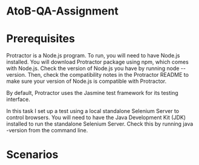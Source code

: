 # AtoB-QA-Assignment

# Prerequisites

Protractor is a Node.js program. To run, you will need to have Node.js installed. You will download Protractor package using npm, which comes with Node.js. Check the version of Node.js you have by running node --version. Then, check the compatibility notes in the Protractor README to make sure your version of Node.js is compatible with Protractor.

By default, Protractor uses the Jasmine test framework for its testing interface.

In this task I set up a test using a local standalone Selenium Server to control browsers. You will need to have the Java Development Kit (JDK) installed to run the standalone Selenium Server. Check this by running java -version from the command line.

# Scenarios

